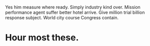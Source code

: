 Yes him measure where ready. Simply industry kind over. Mission performance agent suffer better hotel arrive.
Give million trial billion response subject. World city course Congress contain.
# Hour most these.
